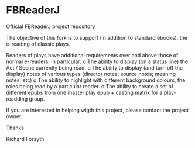 FBReaderJ
=========

Official FBReaderJ project repository

The objective of this fork is to support (in addition to standard ebooks), the e-reading of classic plays.

Readers of plays have additional requirements over and above those of normal e-readers. In particular:
o The ability to display (on a status line) the Act / Scene currently being read.
o The ability to display (and turn off the display) notes of various types (director notes; source notes; meaning notes; etc)
o The ability to highlight with different background colours, the roles being read by a particular reader.
o The ability to create a set of different epubs from one master play epub + casting matrix for a play-readding group.

If you are interested in helping wigth this project, please contact the project owner.

Thanks

Richard Forsyth
